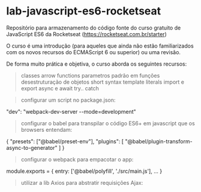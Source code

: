 # lab-javascript-es6-rocketseat
Repositório para armazenamento do código fonte do curso gratuito de JavaScript ES6 da Rocketseat (https://rocketseat.com.br/starter)

O curso é uma introdução (para aqueles que ainda não estão familiarizados com os novos recursos do ECMAScript 6 ou superior) ou uma revisão.

De forma muito prática e objetiva, o curso aborda os seguintes recursos:
> classes
> arrow functions
> parametros padrão em funções
> desestruturação de objetos
> short syntax
> template literals
> import e export
> async e await
> try.. catch

> configurar um script no package.json:

"dev": "webpack-dev-server --mode=development"


> configurar o babel para transpilar o código ES6+ em javascript que os browsers entendam:

{
"presets": ["@babel/preset-env"],
  "plugins": [
    "@babel/plugin-transform-async-to-generator"
  ]
}


> configurar o webpack para empacotar o app:

module.exports = {
  entry: ['@babel/polyfill', './src/main.js'],
  ...
}


> utilizar a lib Axios para abstratir requisições Ajax:
